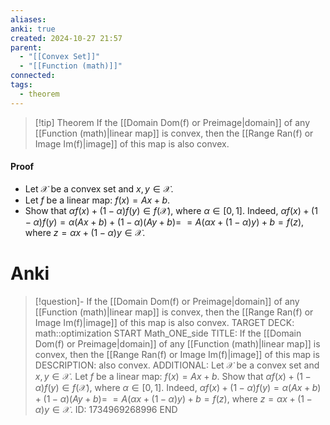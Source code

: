 ```yaml
---
aliases: 
anki: true
created: 2024-10-27 21:57
parent:
  - "[[Convex Set]]"
  - "[[Function (math)]]"
connected: 
tags:
  - theorem
---
```


> [!tip] Theorem
If the [[Domain Dom(f) or Preimage|domain]]  of any [[Function (math)|linear map]]  is convex, then the [[Range Ran(f) or Image Im(f)|image]]  of this map is also convex.

#### Proof
- Let $\mathcal{X}$ be a convex set and $x, y \in \mathcal{X}$.
- Let $f$ be a linear map: $f(x) = A x + b$.
- Show that $\alpha f(x) + (1-\alpha) f(y) \in f(\mathcal{X})$, where $\alpha \in [0, 1]$.
Indeed, $\alpha f(x) + (1-\alpha) f(y) = \alpha (A x + b) + (1-\alpha) (A y + b)=$
$= A (\alpha x + (1-\alpha) y) + b = f(z),$
where $z = \alpha x + (1-\alpha) y \in \mathcal{X}$.

# Anki
> [!question]- If the [[Domain Dom(f) or Preimage|domain]]  of any [[Function (math)|linear map]]  is convex, then the [[Range Ran(f) or Image Im(f)|image]]  of this map is also convex.
TARGET DECK: math::optimization
START
Math_ONE_side
TITLE: If the [[Domain Dom(f) or Preimage|domain]]  of any [[Function (math)|linear map]]  is convex, then the [[Range Ran(f) or Image Im(f)|image]]  of this map is
DESCRIPTION: also convex.
ADDITIONAL:
Let $\mathcal{X}$ be a convex set and $x, y \in \mathcal{X}$.
Let $f$ be a linear map: $f(x) = A x + b$.
Show that $\alpha f(x) + (1-\alpha) f(y) \in f(\mathcal{X})$, where $\alpha \in [0, 1]$.
Indeed, $\alpha f(x) + (1-\alpha) f(y) = \alpha (A x + b) + (1-\alpha) (A y + b)=$
$= A (\alpha x + (1-\alpha) y) + b = f(z),$
where $z = \alpha x + (1-\alpha) y \in \mathcal{X}$.
ID: 1734969268996
END